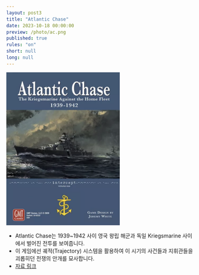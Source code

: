 ```yaml
---
layout: post3
title: "Atlantic Chase"
date: 2023-10-18 00:00:00
preview: /photo/ac.png
published: true
rules: "on"
short: null
long: null
---
```


<img src="/photo/ac.png" width="300">

- Atlantic Chase는 1939~1942 사이 영국 왕립 해군과 독일 Kriegsmarine 사이에서 벌어진 전투를 보여줍니다.
- 이 게임에선 궤적(Trajectory) 시스템을 활용하여 이 시기의 사건들과 지휘관들을 괴롭히던 전쟁의 안개를 묘사합니다.
- [자료 링크](https://daso-bgg.notion.site/Atlantic-Chase-79cfc902e84a430ebcd3bc9de6d2ad99?pvs=4)
